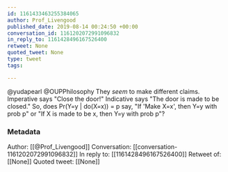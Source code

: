 ```yaml
---
id: 1161433463255384065
author: Prof_Livengood
published_date: 2019-08-14 00:24:50 +00:00
conversation_id: 1161202072991096832
in_reply_to: 1161428496167526400
retweet: None
quoted_tweet: None
type: tweet
tags:

---
```


@yudapearl @OUPPhilosophy They *seem* to make different claims. Imperative says "Close the door!" Indicative says "The door is made to be closed." So, does Pr(Y=y | do(X=x)) = p say, "If 'Make X=x', then Y=y with prob p" or "If X is made to be x, then Y=y with prob p"?

### Metadata

Author: [[@Prof_Livengood]]
Conversation: [[conversation-1161202072991096832]]
In reply to: [[1161428496167526400]]
Retweet of: [[None]]
Quoted tweet: [[None]]
